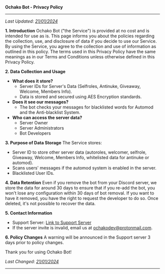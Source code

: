 **Ochako Bot - Privacy Policy**

---



*Last Updated: [21/01/2024](https://discord.gg/ochako)*

**1. Introduction**
Ochako Bot ("the Service") is provided at no cost and is intended for use as is. This page informs you about the policies regarding the collection, use, and disclosure of data if you decide to use our Service. By using the Service, you agree to the collection and use of information as outlined in this policy. The terms used in this Privacy Policy have the same meanings as in our Terms and Conditions unless otherwise defined in this Privacy Policy.

**2. Data Collection and Usage**
- **What does it store?**
  - Server IDs for Server's Data (Selfroles, Antinuke, Giveaway, Welcome, Members Info).
  - Data is stored and secured using AES Encryption standards.
- **Does it see our messages?**
  - The bot checks your messages for blacklisted words for Automod and the Anti-blacklist System.
- **Who can access the server data?**
  - Server Owner
  - Server Administrators
  - Bot Developers

**3. Purpose of Data Storage**
The Service stores:
- Server ID to store other server data (autoroles, welcomer, selfrole, Giveaway, Welcome, Members Info, whitelisted data for antinuke or automod).
- Scans users' messages if the automod system is enabled in the server.
- Blacklisted User IDs.

**4. Data Retention**
Even if you remove the bot from your Discord server, we store the data for around 30 days to ensure that if you re-add the bot, you won't lose any configuration within 30 days of bot removal. If you want to have it removed, you have the right to request the developer to do so. Once deleted, it's not possible to recover the data.

**5. Contact Information**
- Support Server: [Link to Support Server](https://discord.gg/ochako)
- If the server invite is invalid, email us at ochakodev@protonmail.com.

**6. Policy Changes**
A warning will be announced in the Support server 3 days prior to policy changes.

Thank you for using Ochako Bot!

*Last Changed: [21/01/2024](https://discord.gg/ochako)*

---
